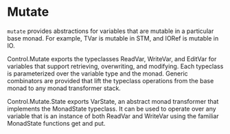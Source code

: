 # Mutate

`mutate` provides abstractions for variables that are mutable in a particular
base monad. For example, TVar is mutable in STM, and IORef is mutable in IO.

Control.Mutate exports the typeclasses ReadVar, WriteVar, and EditVar for
variables that support retrieving, overwriting, and modifying. Each typeclass
is parameterized over the variable type and the monad. Generic combinators are
provided that lift the typeclass operations from the base monad to any monad
transformer stack.

Control.Mutate.State exports VarState, an abstract monad transformer that
implements the MonadState typeclass. It can be used to operate over any
variable that is an instance of both ReadVar and WriteVar using the familiar
MonadState functions get and put.
